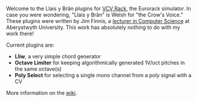 Welcome to the Llais y Brân plugins for [VCV Rack](https://vcvrack.com/), the Eurorack simulator. In case you were wondering, "Llais y Brân" is Welsh for "the Crow's Voice."
These plugins were written by Jim Finnis, a [lecturer in Computer Science](https://users.aber.ac.uk/jcf12/) at Aberystwyth University.
This work has absolutely nothing to do with my work there!

Current plugins are:
* **Lliw**, a very simple chord generator
* **Octave Limiter** for keeping algorithmically generated 1V/oct pitches in the same octave(s)
* **Poly Select** for selecting a single mono channel from a poly signal with a CV

More information on the [wiki](https://github.com/jimfinnis/llaisybran/wiki/).
